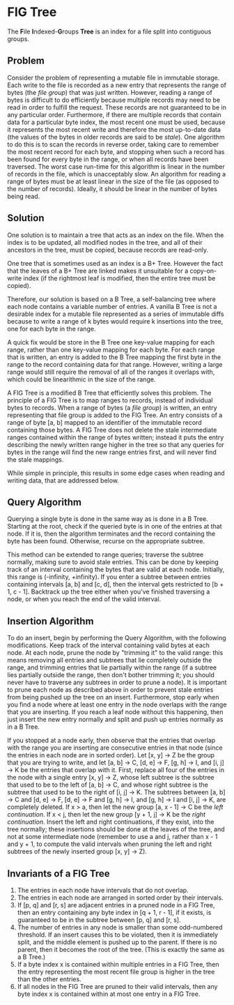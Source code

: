 FIG Tree
========
The **F**ile **I**ndexed-**G**roups **Tree** is an index for a file split into contiguous groups.

Problem
-------
Consider the problem of representing a mutable file in immutable storage. Each write to the file is recorded as a new entry that represents the range of bytes (the _file group_) that was just written. However, reading a range of bytes is difficult to do efficiently because multiple records may need to be read in order to fulfill the request. These records are not guaranteed to be in any particular order. Furthermore, if there are multiple records that contain data for a particular byte index, the most recent one must be used, because it represents the most recent write and therefore the most up-to-date data (the values of the bytes in older records are said to be _stale_). One algorithm to do this is to scan the records in reverse order, taking care to remember the most recent record for each byte, and stopping when such a record has been found for every byte in the range, or when all records have been traversed. The worst case run-time for this algorithm is linear in the number of records in the file, which is unacceptably slow. An algorithm for reading a range of bytes must be at least linear in the size of the file (as opposed to the number of records). Ideally, it should be linear in the number of bytes being read.

Solution
--------
One solution is to maintain a tree that acts as an index on the file. When the index is to be updated, all modified nodes in the tree, and all of their ancestors in the tree, must be copied, because records are read-only.

One tree that is sometimes used as an index is a B+ Tree. However the fact that the leaves of a B+ Tree are linked makes it unsuitable for a copy-on-write index (if the rightmost leaf is modified, then the entire tree must be copied).

Therefore, our solution is based on a B Tree, a self-balancing tree where each node contains a variable number of entries. A vanilla B Tree is not a desirable index for a mutable file represented as a series of immutable diffs because to write a range of k bytes would require k insertions into the tree, one for each byte in the range.

A quick fix would be store in the B Tree one key-value mapping for each range, rather than one key-value mapping for each byte. For each range that is written, an entry is added to the B Tree mapping the first byte in the range to the record containing data for that range. However, writing a large range would still require the removal of all of the ranges it overlaps with, which could be linearithmic in the size of the range.

A FIG Tree is a modified B Tree that efficiently solves this problem. The principle of a FIG Tree is to map ranges to records, instead of individual bytes to records. When a range of bytes (a _file group_) is written, an entry representing that file group is added to the FIG Tree. An entry consists of a range of byte [a, b] mapped to an identifier of the immutable record containing those bytes. A FIG Tree does not delete the stale intermediate ranges contained within the range of bytes written; instead it puts the entry describing the newly written range higher in the tree so that any queries for bytes in the range will find the new range entries first, and will never find the stale mappings.

While simple in principle, this results in some edge cases when reading and writing data, that are addressed below.

Query Algorithm
---------------
Querying a single byte is done in the same way as is done in a B Tree. Starting at the root, check if the queried byte is in one of the entries at that node. If it is, then the algorithm terminates and the record containing the byte has been found. Otherwise, recurse on the appropriate subtree.

This method can be extended to range queries; traverse the subtree normally, making sure to avoid stale entries. This can be done by keeping track of an interval containing the bytes that are valid at each node. Initially, this range is (-infinity, +infinity). If you enter a subtree between entries containing intervals [a, b] and [c, d], then the interval gets restricted to [b + 1, c - 1]. Backtrack up the tree either when you've finished traversing a node, or when you reach the end of the valid interval.

Insertion Algorithm
-------------------
To do an insert, begin by performing the Query Algorithm, with the following modifications. Keep track of the interval containing valid bytes at each node. At each node, prune the node by "trimming it" to the valid range: this means removing all entries and subtrees that lie completely outside the range, and trimming entries that lie partially within the range (if a subtree lies partially outside the range, then don't bother trimming it; you should never have to traverse any subtrees in order to prune a node). It is important to prune each node as described above in order to prevent stale entries from being pushed up the tree on an insert. Furthermore, stop early when you find a node where at least one entry in the node overlaps with the range that you are inserting. If you reach a leaf node without this happening, then just insert the new entry normally and split and push up entries normally as in a B Tree.

If you stopped at a node early, then observe that the entries that overlap with the range you are inserting are consecutive entries in that node (since the entries in each node are in sorted order). Let [x, y] -> Z be the group that you are trying to write, and let [a, b] -> C, [d, e] -> F, [g, h] -> I, and [i, j] -> K be the entries that overlap with it. First, replace all four of the entries in the node with a single entry [x, y] -> Z, whose left subtree is the subtree that used to be to the left of [a, b] -> C, and whose right subtree is the subtree that used to be to the right of [i, j] -> K. The subtrees between [a, b] -> C and [d, e] -> F, [d, e] -> F and [g, h] -> I, and [g, h] -> I and [i, j] -> K, are completely deleted. If x > a, then let the new group [a, x - 1] -> C be the _left continuation_. If x < j, then let the new group [y + 1, j] -> K be the _right continuation_. Insert the left and right continuations, if they exist, into the tree normally; these insertions should be done at the leaves of the tree, and not at some intermediate node (remember to use a and j, rather than x - 1 and y + 1, to compute the valid intervals when pruning the left and right subtrees of the newly inserted group [x, y] -> Z).

Invariants of a FIG Tree
------------------------
1. The entries in each node have intervals that do not overlap.
2. The entries in each node are arranged in sorted order by their intervals.
3. If [p, q] and [r, s] are adjacent entries in a pruned node in a FIG Tree, then an entry containing any byte index in [q + 1, r - 1], if it exists, is guaranteed to be in the subtree between [p, q] and [r, s].
4. The number of entries in any node is smaller than some odd-numbered threshold. If an insert causes this to be violated, then it is immediately split, and the middle element is pushed up to the parent. If there is no parent, then it becomes the root of the tree. (This is exactly the same as a B Tree.)
5. If a byte index x is contained within multiple entries in a FIG Tree, then the entry representing the most recent file group is higher in the tree than the other entries.
6. If all nodes in the FIG Tree are pruned to their valid intervals, then any byte index x is contained within at most one entry in a FIG Tree.